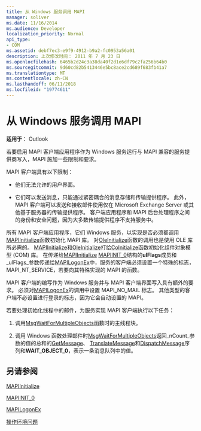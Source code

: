 ```yaml
---
title: 从 Windows 服务调用 MAPI
manager: soliver
ms.date: 11/16/2014
ms.audience: Developer
localization_priority: Normal
api_type:
- COM
ms.assetid: debf7ec3-e9f9-4912-b9a2-fc0953a56a01
description: 上次修改时间： 2011 年 7 月 23 日
ms.openlocfilehash: 6465b2d24c3a38da40f2d1e6df79c2fa256b64b0
ms.sourcegitcommit: 9d60cd82b5413446e5bc8ace2cd689f683fb41a7
ms.translationtype: MT
ms.contentlocale: zh-CN
ms.lasthandoff: 06/11/2018
ms.locfileid: "19774611"
---
```

# <a name="calling-mapi-from-windows-services"></a>从 Windows 服务调用 MAPI

  
  
**适用于**： Outlook 
  
若要启用 MAPI 客户端应用程序作为 Windows 服务运行与 MAPI 兼容的服务提供商写入，MAPI 施加一些限制和要求。
  
MAPI 客户端具有以下限制：
  
- 他们无法允许的用户界面。
    
- 它们可以发送消息，只能通过紧密耦合的消息存储和传输提供程序。 此外，MAPI 客户端可以发送和接收邮件使用仅在 Microsoft Exchange Server 或其他基于服务器的传输提供程序。 客户端应用程序和 MAPI 后台处理程序之间的身份和安全问题，因为大多数传输提供程序不支持服务中。 
    
所有 MAPI 客户端应用程序，它们 Windows 服务，以实现是否必须都调用[MAPIInitialize](mapiinitialize.md)函数初始化 MAPI 库。 对[OleInitialize](http://msdn.microsoft.com/en-us/library/ms690134%28v=VS.85%29.aspx)函数的调用也是使用 OLE 库所必需的。 [MAPIInitialize](mapiinitialize.md)和[OleInitialize](http://msdn.microsoft.com/en-us/library/ms690134%28v=VS.85%29.aspx)打给[CoInitialize](http://msdn.microsoft.com/en-us/library/ms678543%28VS.85%29.aspx)函数初始化组件对象模型 (COM) 库。 在传递给[MAPIInitialize](mapiinitialize.md) [MAPIINIT_0](mapiinit_0.md)结构的**ulFlags**成员和_ulFlags_参数传递给[MAPILogonEx](mapilogonex.md)中，服务的客户端必须设置一个特殊的标志，MAPI_NT_SERVICE，若要向其特殊实现的 MAPI 的函数。 
  
MAPI 客户端的编写作为 Windows 服务并与 MAPI 客户端界面写入具有额外的要求。 必须对[MAPILogonEx](mapilogonex.md)的调用中设置 MAPI_NO_MAIL 标志。 其他类型的客户端不必设置进行登录的标志，因为它会自动设置的 MAPI。
  
若要处理初始化线程中的邮件，为服务实现 MAPI 客户端执行以下任务：
  
1. 调用[MsgWaitForMultipleObjects](http://msdn.microsoft.com/en-us/library/ms684242%28VS.85%29.aspx)函数时的主线程块。 
    
2. 调用 Windows 函数处理邮件时[MsgWaitForMultipleObjects](http://msdn.microsoft.com/en-us/library/ms684242%28VS.85%29.aspx)返回_nCount_参数的值的总和的[GetMessage](http://msdn.microsoft.com/en-us/library/ms644936%28VS.85%29.aspx)、 [TranslateMessage](http://msdn.microsoft.com/en-us/library/ms644955%28VS.85%29.aspx)和[DispatchMessage](http://msdn.microsoft.com/en-us/library/ms644934%28VS.85%29.aspx)序列和**WAIT_OBJECT_0**，表示一条消息队列中的值。
    
## <a name="see-also"></a>另请参阅



[MAPIInitialize](mapiinitialize.md)
  
[MAPIINIT_0](mapiinit_0.md)
  
[MAPILogonEx](mapilogonex.md)


[操作环境问题](operating-environment-issues.md)

